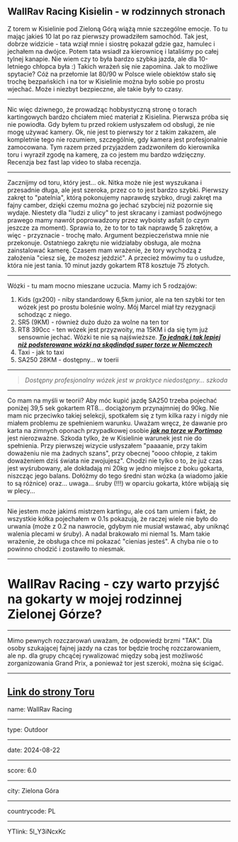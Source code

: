 WallRav Racing Kisielin - w rodzinnych stronach
---


Z torem w Kisielinie pod Zieloną Górą wiążą mnie szczególne emocje. To tu mając jakieś 10 lat po raz pierwszy prowadziłem samochód. Tak jest, dobrze widzicie - tata wziął mnie i siostrę pokazał gdzie gaz, hamulec i jechałem na dwójce. Potem tata wsiadł za kierownicę i lataliśmy po całej tylnej kanapie. Nie wiem czy to była bardzo szybka jazda, ale dla 10-letniego chłopca była :) Takich wrażeń się nie zapomina. Jak to możliwe spytacie? Cóż na przełomie lat 80/90 w Polsce wiele obiektów stało się trochę bezpańskich i na tor w Kisielinie można było sobie po prostu wjechać. Może i niezbyt bezpieczne, ale takie były to czasy. 

---

Nic więc dziwnego, że prowadząc hobbystyczną stronę o torach kartingowych bardzo chciałem mieć materiał z Kisielina. Pierwsza próba się nie powiodła. Gdy byłem tu przed rokiem usłyszałem od obsługi, że nie mogę używać kamery. Ok, nie jest to pierwszy tor z takim zakazem, ale kompletnie tego nie rozumiem, szczególnie, gdy kamera jest profesjonalnie zamocowana. Tym razem przed przyjazdem zadzwoniłem do kierownika toru i wyraził zgodę na kamerę, za co jestem mu bardzo wdzięczny. Recenzja bez fast lap video to słaba recenzja. 

---

Zacznijmy od toru, który jest... ok. Nitka może nie jest wyszukana i przesadnie długa, ale jest szeroka, przez co to jest bardzo szybki. Pierwszy zakręt to "patelnia", którą pokonujemy naprawdę szybko, drugi zakręt ma fajny camber, dzięki czemu można go jechać szybciej niż pozornie się wydaje. Niestety dla "ludzi z ulicy" to jest skracany i zamiast podwójnego prawego mamy nawrót poprowadzony przez wyboisty asfalt (o czym jeszcze za moment). Sprawia to, że to tor to tak naprawdę 5 zakrętów, a więc - przyznacie - trochę mało. Argument bezpieczeństwa mnie nie przekonuje. Ostatniego zakrętu nie widziałaby obsługa, ale można zainstalować kamerę. Czasem mam wrażenie, że tory wychodzą z założenia "ciesz się, że możesz jeździć". A przecież mówimy tu o usłudze, która nie jest tania. 10 minut jazdy gokartem RT8 kosztuje 75 złotych. 

---
Wózki - tu mam mocno mieszane uczucia. Mamy ich 5 rodzajów:
1. Kids (gx200) - niby standardowy 6,5km junior, ale na ten szybki tor ten wózek jest po prostu boleśnie wolny. Mój Marcel miał łzy rezygnacji schodząc z niego. 
2. SR5 (9KM) - również dużo dużo za wolne na ten tor
3. RT8 390cc - ten wózek jest przyzwoity, ma 15KM i da się tym już sensownie jechać. Wózki te nie są najświeższe. **_[To jednak i tak lepiej niż podsterowane wózki na skądindąd super torze w Niemczech](/posts/tracks/ProkartRaceLand)_**
4. Taxi - jak to taxi
5. SA250 28KM - dostępny... w toerii

---
> _Dostępny profesjonalny wózek jest w praktyce niedostępny... szkoda_

---

Co mam na myśli w teorii? Aby móc kupić jazdę SA250 trzeba pojechać poniżej 39,5 sek gokartem RT8... dociążonym przynajmniej do 90kg. Nie mam nic przeciwko takiej selekcji, spotkałem się z tym kilka razy i nigdy nie miałem problemu ze spełnieniem warunku. Uważam wręcz, że dawanie pro karta na zimnych oponach przypadkowej osobie **_[jak na torze w Portimao](/posts/tracks/Portimao)_** jest nierozważne. Szkoda tylko, że w Kisielinie warunek jest nie do spełnienia. Przy pierwszej wizycie usłyszałem "paaaanie, przy takim doważeniu nie ma żadnych szans", przy obecnej "oooo chłopie, z takim doważeniem dziś świata nie zwojujesz". Chodzi nie tylko o to, że już czas jest wyśrubowany, ale dokładają mi 20kg w jedno miejsce z boku gokarta, niszcząc jego balans. Dołóżmy do tego średni stan wózka (a wiadomo jakie to są różnice) oraz... uwaga... śruby (!!!) w oparciu gokarta, które wbijają się w plecy...  

---

Nie jestem może jakimś mistrzem kartingu, ale coś tam umiem i fakt, że wszystkie kółka pojechałem w 0.1s pokazują, że raczej wiele nie było do urwania (może z 0.2 na nawrocie, gdybym nie musiał wstawać, aby uniknąć walenia plecami w śruby). A nadal brakowało mi niemal 1s. Mam takie wrażenie, że obsługa chce mi pokazać "cienias jesteś". A chyba nie o to powinno chodzić i zostawiło to niesmak. 



---
# WallRav Racing - czy warto przyjść na gokarty w mojej rodzinnej Zielonej Górze?

---

Mimo pewnych rozczarowań uważam, że odpowiedź brzmi "TAK". Dla osoby szukającej fajnej jazdy na czas tor będzie trochę rozczarowaniem, ale np. dla grupy chcąćej rywalizować między sobą jest możliwość zorganizowania Grand Prix, a ponieważ tor jest szeroki, można się ścigać. 




---


**[Link do strony Toru <click>](http://www.wallravracecenter.com/)**
---

name: WallRav Racing 

---

type: Outdoor

---

date: 2024-08-22

---

score: 6.0

---

city: Zielona Góra

---

countrycode: PL

---

YTlink: 5l_Y3iNcxKc